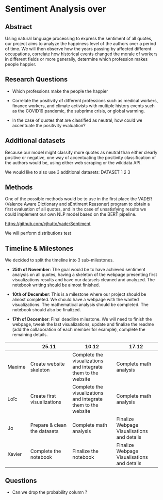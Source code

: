 
# Sentiment Analysis over

  

## Abstract

Using natural language processing to express the sentiment of all quotes, our project aims to analyze the happiness level of the authors over a period of time. We will then observe how the years passing by affected different occupations, correlate how historical events changed the morale of workers in different fields or more generally, determine which profession makes people happier.

  

## Research Questions

- Which professions make the people the happier

- Correlate the positivity of different professions such as medical workers, finance workers, and climate activists with multiple history events such as the COVID19 pandemic, the subprime crisis, or global warming.

- In the case of quotes that are classified as neutral, how could we accentuate the positivity evaluation?

  

## Additional datasets

Because our model might classify more quotes as neutral than either clearly positive or negative, one way of accentuating the positivity classification of the authors would be, using either web scraping or the wikidata API.

We would like to also use 3 additional datasets: DATASET 1 2 3

## Methods

One of the possible methods would be to use in the first place the VADER (Valence Aware Dictionary and sEntiment Reasoner) program to obtain a first evaluation of all quotes, and in the case of unsatisfying results we could implement our own NLP model based on the BERT pipeline.

https://github.com/cjhutto/vaderSentiment

  

We will perform distributions test

  

## Timeline & Milestones

We decided to split the timeline into 3 sub-milestones.

- **25th of November**: The goal would be to have achieved sentiment analysis on all quotes, having a skeleton of the webpage presenting first visualizations results and have our datasets cleaned and analyzed. The notebook writing should be almost finished.

- **10th of December**: This is a milestone where our project should be almost completed. We should have a webpage with the wanted visualizations. The mathematical analysis should be completed. The notebook should also be finalized.

- **17th of December**: Final deadline milestone. We will need to finish the webpage, tweak the last visualizations, update and finalize the readme (add the collaboration of each member for example), complete the remaining details.
<div align="center">  
  
| |  25.11 | 10.12  |  17.12 |   
|---|---|---|---|
|  Maxime |  Create website skeleton | Complete the visualizations <br> and integrate them to the website| Complete math analysis  |
|  Loïc |  Create first visualizations| Complete the visualizations <br> and integrate them to the website|  Complete math analysis |
| Jo  |   Prepare & clean the datasets |  Complete math analysis|  Finalize Webpage Visualisations <br> and details  |
| Xavier  | Complete the notebook  |  Finalize the notebook| Finalize Webpage Visualisations <br> and details |

</div>



  
  

## Questions

- Can we drop the probability column ?
